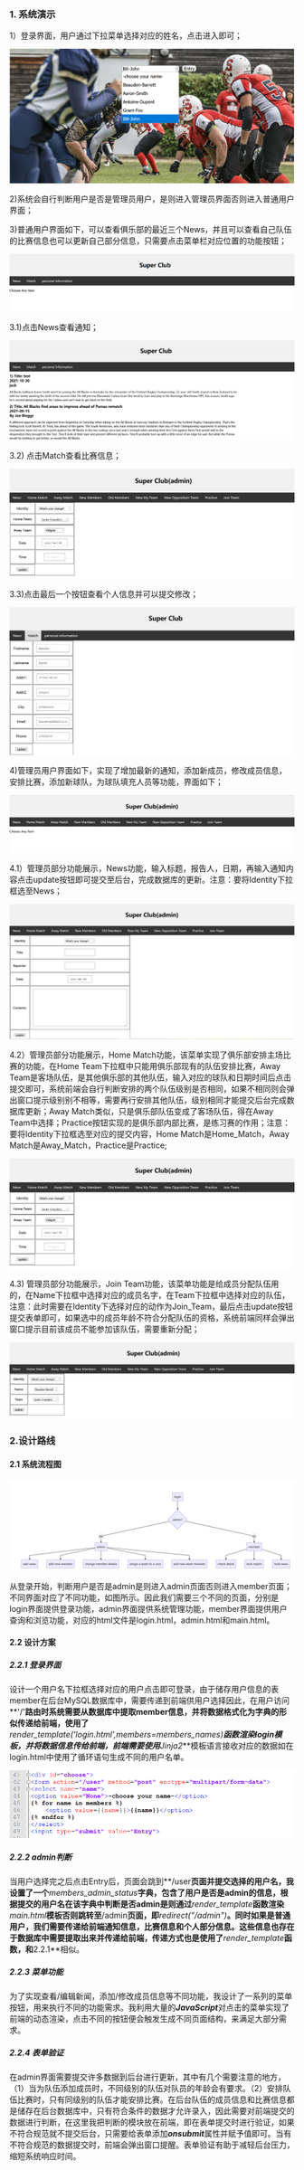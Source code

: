 
### 1. 系统演示

1）登录界面，用户通过下拉菜单选择对应的姓名，点击进入即可；

![login](Note_img/login.png)



2)系统会自行判断用户是否是管理员用户，是则进入管理员界面否则进入普通用户界面；

3)普通用户界面如下，可以查看俱乐部的最近三个News，并且可以查看自己队伍的比赛信息也可以更新自己部分信息，只需要点击菜单栏对应位置的功能按钮；

![gui_member](Note_img/gui_member.png)

3.1)点击News查看通知；

![news_display](Note_img/news_display.png)



3.2) 点击Match查看比赛信息；



![admin_home_match](Note_img/admin_home_match.png)

3.3)点击最后一个按钮查看个人信息并可以提交修改；

![user_info](Note_img/user_info.png)



4)管理员用户界面如下，实现了增加最新的通知，添加新成员，修改成员信息，安排比赛，添加新球队，为球队填充人员等功能，界面如下；

![admin_gui](Note_img/admin_gui.png)

4.1）管理员部分功能展示，News功能，输入标题，报告人，日期，再输入通知内容点击update按钮即可提交至后台，完成数据库的更新。注意：要将Identity下拉框选至News；



![news_admin](Note_img/news_admin.png)

4.2）管理员部分功能展示，Home Match功能，该菜单实现了俱乐部安排主场比赛的功能，在Home Team下拉框中只能用俱乐部现有的队伍安排比赛，Away Team是客场队伍，是其他俱乐部的其他队伍，输入对应的球队和日期时间后点击提交即可，系统前端会自行判断安排的两个队伍级别是否相同，如果不相同则会弹出窗口提示级别别不相等，需要再行安排其他队伍，级别相同才能提交后台完成数据库更新；Away Match类似，只是俱乐部队伍变成了客场队伍，得在Away Team中选择；Practice按钮实现的是俱乐部内部比赛，是练习赛的作用；注意：要将Identity下拉框选至对应的提交内容，Home Match是Home_Match，Away Match是Away_Match，Practice是Practice;

![admin_home_match](Note_img/admin_home_match.png)



4.3) 管理员部分功能展示，Join Team功能，该菜单功能是给成员分配队伍用的，在Name下拉框中选择对应的成员名字，在Team下拉框中选择对应的队伍，注意：此时需要在Identity下选择对应的动作为Join_Team，最后点击update按钮提交表单即可，如果选中的成员年龄不符合分配队伍的资格，系统前端同样会弹出窗口提示目前该成员不能参加该队伍，需要重新分配；

![join_team](Note_img/join_team.png)

### 2.设计路线

#### 2.1 系统流程图

![join_team](Note_img/flow.png)

从登录开始，判断用户是否是admin是则进入admin页面否则进入member页面；不同界面对应了不同功能，如图所示。因此我们需要三个不同的页面，分别是login界面提供登录功能，admin界面提供系统管理功能，member界面提供用户查询和浏览功能，对应的html文件是login.html，admin.html和main.html。

#### 2.2 设计方案

##### 2.2.1 登录界面

设计一个用户名下拉框选择对应的用户点击即可登录，由于储存用户信息的表member在后台MySQL数据库中，需要传递到前端供用户选择因此，在用户访问**'/'**路由时系统需要从数据库中提取member信息，并将数据格式化为字典的形似传递给前端，使用了***render_template('login.html',members=members_names)***函数渲染login模板，并将数据信息传给前端，前端需要使用***Jinja2***模板语言接收对应的数据如在login.html中使用了循环语句生成不同的用户名单。

![login_idea1](Note_img/login_idea1.png)



##### 2.2.2 admin判断

当用户选择完之后点击Entry后，页面会跳到**/user**页面并提交选择的用户名，我设置了一个***members_admin_status***字典，包含了用户是否是admin的信息，根据提交的用户名在该字典中判断是否admin是则通过***render_template***函数渲染***main.html***模板否则跳转至**/admin**页面，即***redirect("/admin")***。同时如果是普通用户，我们需要传递给前端通知信息，比赛信息和个人部分信息。这些信息也存在于数据库中需要提取出来并传递给前端，传递方式也是使用了***render_template***函数，和**2.2.1**相似。



##### 2.2.3 菜单功能

为了实现查看/编辑新闻，添加/修改成员信息等不同功能，我设计了一系列的菜单按钮，用来执行不同的功能需求。我利用大量的***JavaScript***对点击的菜单实现了前端的动态渲染，点击不同的按钮便会触发生成不同页面结构，来满足大部分需求。



##### 2.2.4 表单验证

在admin界面需要提交许多数据到后台进行更新，其中有几个需要注意的地方，（1）当为队伍添加成员时，不同级别的队伍对队员的年龄会有要求。（2）安排队伍比赛时，只有同级别的队伍才能安排比赛。在后台队伍的成员信息和比赛信息都是储存在后台数据库中，只有符合条件的数据才允许录入，因此需要对前端提交的数据进行判断，在这里我把判断的模块放在前端，即在表单提交时进行验证，如果不符合规范就不提交后台，只需要给表单添加***onsubmit***属性并赋予值即可。当有不符合规范的数据提交时，前端会弹出窗口提醒。表单验证有助于减轻后台压力，缩短系统响应时间。

